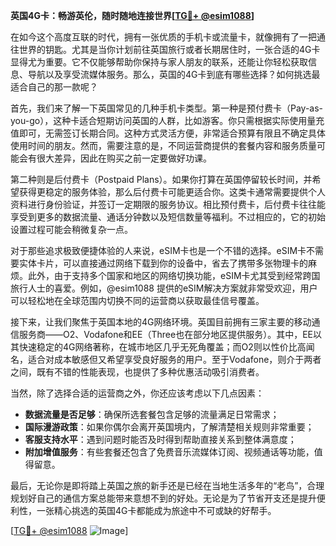 **英国4G卡：畅游英伦，随时随地连接世界[[TG💪+ @esim1088](https://t.me/s/esim1088)]**

在如今这个高度互联的时代，拥有一张优质的手机卡或流量卡，就像拥有了一把通往世界的钥匙。尤其是当你计划前往英国旅行或者长期居住时，一张合适的4G卡显得尤为重要。它不仅能够帮助你保持与家人朋友的联系，还能让你轻松获取信息、导航以及享受流媒体服务。那么，英国的4G卡到底有哪些选择？如何挑选最适合自己的那一款呢？

首先，我们来了解一下英国常见的几种手机卡类型。第一种是预付费卡（Pay-as-you-go），这种卡适合短期访问英国的人群，比如游客。你只需根据实际使用量充值即可，无需签订长期合同。这种方式灵活方便，非常适合预算有限且不确定具体使用时间的朋友。然而，需要注意的是，不同运营商提供的套餐内容和服务质量可能会有很大差异，因此在购买之前一定要做好功课。

第二种则是后付费卡（Postpaid Plans）。如果你打算在英国停留较长时间，并希望获得更稳定的服务体验，那么后付费卡可能更适合你。这类卡通常需要提供个人资料进行身份验证，并签订一定期限的服务协议。相比预付费卡，后付费卡往往能享受到更多的数据流量、通话分钟数以及短信数量等福利。不过相应的，它的初始设置过程可能会稍微复杂一点。

对于那些追求极致便捷体验的人来说，eSIM卡也是一个不错的选择。eSIM卡不需要实体卡片，可以直接通过网络下载到你的设备中，省去了携带多张物理卡的麻烦。此外，由于支持多个国家和地区的网络切换功能，eSIM卡尤其受到经常跨国旅行人士的喜爱。例如，@esim1088 提供的eSIM解决方案就非常受欢迎，用户可以轻松地在全球范围内切换不同的运营商以获取最佳信号覆盖。

接下来，让我们聚焦于英国本地的4G网络环境。英国目前拥有三家主要的移动通信服务商——O2、Vodafone和EE（Three也在部分地区提供服务）。其中，EE以其快速稳定的4G网络著称，在城市地区几乎无死角覆盖；而O2则以性价比高闻名，适合对成本敏感但又希望享受良好服务的用户。至于Vodafone，则介于两者之间，既有不错的性能表现，也提供了多种优惠活动吸引消费者。

当然，除了选择合适的运营商之外，你还应该考虑以下几点因素：
- **数据流量是否足够**：确保所选套餐包含足够的流量满足日常需求；
- **国际漫游政策**：如果你偶尔会离开英国境内，了解清楚相关规则非常重要；
- **客服支持水平**：遇到问题时能否及时得到帮助直接关系到整体满意度；
- **附加增值服务**：有些套餐还包含了免费音乐流媒体订阅、视频通话等功能，值得留意。

最后，无论你是即将踏上英国之旅的新手还是已经在当地生活多年的“老鸟”，合理规划好自己的通信方案总能带来意想不到的好处。无论是为了节省开支还是提升便利性，一张精心挑选的英国4G卡都能成为旅途中不可或缺的好帮手。

[[TG💪+ @esim1088](https://t.me/s/esim1088) ![Image](https://i.postimg.cc/4NQfJmqS/Snipaste-2025-05-13-00-14-12.png)]